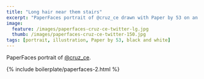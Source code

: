 ```yaml
---
title: "Long hair near them stairs"
excerpt: "PaperFaces portrait of @cruz_ce drawn with Paper by 53 on an iPad."
image: 
  feature: /images/paperfaces-cruz-ce-twitter-lg.jpg
  thumb: /images/paperfaces-cruz-ce-twitter-150.jpg
tags: [portrait, illustration, Paper by 53, black and white]
---
```


PaperFaces portrait of [@cruz_ce](http://twitter.com/cruz_ce).

{% include boilerplate/paperfaces-2.html %}